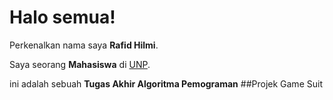 # Halo semua! 

Perkenalkan nama saya **Rafid Hilmi**.<br>

Saya seorang **Mahasiswa** di [UNP](https://www.unp.ac.id/).<br>

ini adalah sebuah **Tugas Akhir Algoritma Pemograman**
##Projek Game Suit
